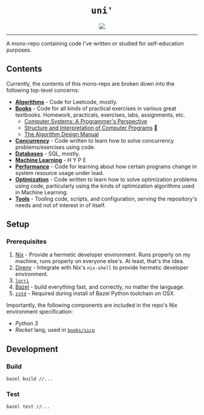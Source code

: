 <h1 align="center"><code>uni'</code></h1>

<p align="center">
    <a href="https://github.com/thundergolfer/uni/actions/">
        <img src="https://github.com/thundergolfer/uni/workflows/CI/badge.svg">
    </a>
</p>


----

A mono-repo containing code I've written or studied for self-education purposes.

## Contents

Currently, the contents of this mono-repo are broken down into the following top-level concerns:

* [**Algorithms**](/algorithms) - Code for Leetcode, mostly.
* [**Books**](/books) - Code for all kinds of practical exercises in various great textbooks. Homework, practicals, exercises, labs, assignments, etc.
    * [Computer Systems: A Programmer's Perspective](/books/computer_systems_app)
    * [Structure and Interpretation of Computer Programs](/books/sicp) 🚧
    * [The Algorithm Design Manual](/books/the_algorithm_design_manual)
* [**Concurrency**](/concurrency) - Code written to learn how to solve concurrency problems/exercises using code.
* [**Databases**](/databases) - SQL, mostly.
* [**Machine Learning**](/machine_learning) - H Y P E
* [**Performance**](/performance) - Code for learning about how certain programs change in system resource usage under load. 
* [**Optimization**](/optimization) - Code written to learn how to solve optimization problems using code, particularly using the kinds of optimization algorithms used in Machine Learning.
* [**Tools**](/tools) - Tooling code, scripts, and configuration, serving the repository's needs and not of interest in of itself.


## Setup

### Prerequisites

1. [Nix](https://nixos.org/) - Provide a hermetic developer environment. Runs properly on my machine, runs properly on everyone else's. At least, that's the idea.
2. [Direnv](https://direnv.net/) - Integrate with Nix's `nix-shell` to provide hermetic developer environment.
3. [`lorri`](https://github.com/target/lorri)
4. [Bazel](https://bazel.build/) - build everything fast, and correctly, no matter the language.
5. [`zstd`](https://github.com/facebook/zstd) - Required during install of Bazel Python toolchain on OSX.

Importantly, the following components are included in the repo's Nix environment specification:

* _Python 3_
* _Racket_ lang, used in [`books/sicp`](/books/sicp)

## Development

### Build

`bazel build //...`

### Test

`bazel test //...`

